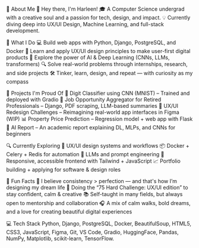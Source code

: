 

💫 About Me
👋 Hey there, I'm Harleen!
🎓 A Computer Science undergrad with a creative soul and a passion for tech, design, and impact.
💡 Currently diving deep into UX/UI Design, Machine Learning, and full-stack development.

🚀 What I Do
💻 Build web apps with Python, Django, PostgreSQL, and Docker
🎨 Learn and apply UX/UI design principles to make user-first digital products
🧠 Explore the power of AI & Deep Learning (CNNs, LLMs, transformers)
🔍 Solve real-world problems through internships, research, and side projects
🛠️ Tinker, learn, design, and repeat — with curiosity as my compass

💼 Projects I'm Proud Of
🧮 Digit Classifier using CNN (MNIST) – Trained and deployed with Gradio
📄 Job Opportunity Aggregator for Retired Professionals – Django, PDF scraping, LLM-based summaries
🎨 UX/UI Redesign Challenges – Reimagining real-world app interfaces in Figma (WIP)
📊 Property Price Prediction – Regression model + web app with Flask
📘 AI Report – An academic report explaining DL, MLPs, and CNNs for beginners

🔍 Currently Exploring
🎯 UX/UI design systems and workflows
📦 Docker + Celery + Redis for automation
🧠 LLMs and prompt engineering
📱 Responsive, accessible frontend with Tailwind + JavaScript
📈 Portfolio building + applying for software & design roles

🌟 Fun Facts
💬 I believe consistency > perfection — and that's how I’m designing my dream life
💪 Doing the “75 Hard Challenge: UX/UI edition” to stay confident, calm & creative
📚 Self-taught in many fields, but always open to mentorship and collaboration
🎧 A mix of calm walks, bold dreams, and a love for creating beautiful digital experiences

💻 Tech Stack
Python, Django, PostgreSQL, Docker, BeautifulSoup,
HTML5, CSS3, JavaScript, Figma,
Git, VS Code, Gradio, HuggingFace,
Pandas, NumPy, Matplotlib, scikit-learn, TensorFlow.


